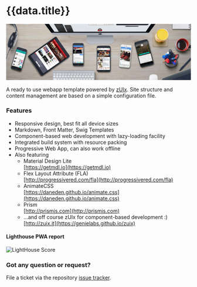 # {{data.title}}

<img src="images/banners/about.jpg" alt="cover" class="mdl-shadow--8dp" style="max-width:100%">
<div class="vertical-spacer-16"></div>


A ready to use webapp template powered by
[zUIx](https://genielabs.github.io/zuix).
Site structure and content management are based on a simple configuration file.

### Features

- Responsive design, best fit all device sizes
- Markdown, Front Matter, Swig Templates
- Component-based web development with lazy-loading facility
- Integrated build system with resource packing
- Progressive Web App, can also work offline
- Also featuring
    - Material Design Lite<br/>
      [https://getmdl.io](https://getmdl.io)
    - Flex Layout Attribute (FLA)<br/>
      [http://progressivered.com/fla](http://progressivered.com/fla)
    - AnimateCSS<br/>
      [https://daneden.github.io/animate.css](https://daneden.github.io/animate.css)
    - Prism<br/>
      [http://prismjs.com](http://prismjs.com)
    - ...and off course zUIx for component-based development :)<br/>
      [http://zuix.it](https://genielabs.github.io/zuix)

#### Lighthouse PWA report

![LightHouse Score](https://genielabs.github.io/zuix-web-book/images/lighthouse_score.png)

### Got any question or request?

File a ticket via the repository [issue tracker](https://github.com/genielabs/zuix-web-template/issues).
